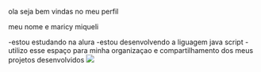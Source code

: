 ola seja bem vindas no meu perfil

meu nome e maricy miqueli

-estou estudando na alura
-estou desenvolvendo a liguagem java script
-utilizo esse espaço para minha organizaçao e compartilhamento dos meus projetos desenvolvidos
![](https://media1.tenor.com/m/j-VYv6yJG3UAAAAC/j%26d-kitty.gif")
